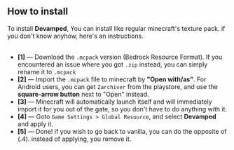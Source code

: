 ## How to install
To install **Devamped**, You can install like regular minecraft's texture pack. if you don't know anyhow, here's an instructions.<br><br>
- **[1]** — Download the `.mcpack` version (Bedrock Resource Format). If you encountered an issue where you got `.zip` instead, you can simply rename it to `.mcpack`
- **[2]** — Import the `.mcpack` file to minecraft by **"Open with/as"**. For Android users, you can get `Zarchiver` from the playstore, and use the **square-arrow button** next to "Open" instead.
- **[3]** — Minecraft will automatically launch itself and will immediately import it for you out of the gate, so you don't have to do anything with it.
- **[4]** —  Goto `Game Settings > Global Resource`, and select **Devamped** and apply it.
- **[5]** —  Done! if you wish to go back to vanilla, you can do the opposite of (.4). instead of applying, you remove it.